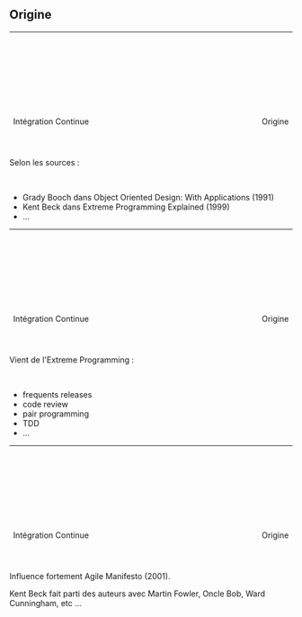 <!-- sectionTitle: Origine -->

## Origine

---

<header class="bg-secondary"><span>Intégration Continue </span><svg class="fa-long-arrow-right"><use xlink:href="#fa-long-arrow-right"></use></svg><span> Origine</span></header>

Selon les sources :

<br/>

- Grady Booch dans Object Oriented Design: With Applications (1991)
- Kent Beck dans Extreme Programming Explained (1999)
- ...

---

<header class="bg-secondary"><span>Intégration Continue </span><svg class="fa-long-arrow-right"><use xlink:href="#fa-long-arrow-right"></use></svg><span> Origine</span></header>

Vient de l'Extreme Programming :

<br/>

- frequents releases
- code review
- pair programming
- TDD
- ... 

---

<header class="bg-secondary"><span>Intégration Continue </span><svg class="fa-long-arrow-right"><use xlink:href="#fa-long-arrow-right"></use></svg><span> Origine</span></header>

Influence fortement Agile Manifesto (2001).

Kent Beck fait parti des auteurs avec Martin Fowler, Oncle Bob, Ward Cunningham, etc ...
